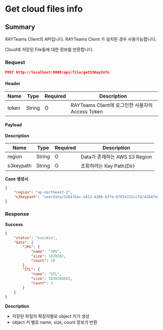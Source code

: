 # Get cloud files info

## Summary

RAYTeams Client의 API입니다. RAYTeams Client 가 설치된 경우 사용가능합니다.

Cloud에 저장된 File들에 대한 정보를 반환합니다.

### Request

```JSON
POST http://localhost:8008/api/file/getS3KeyInfo
```

#### Header

| Name | Type | Required | Description |
| --- | --- | --- | --- |
| token | String | O | RAYTeams Client에 로그인한 사용자의 Access Token |

#### Payload

**Description**

| Name | Type | Required | Description |
| --- | --- | --- | --- |
| region | String | O  | Data가 존재하는 AWS S3 Region |
| s3keypath | String | O  | 조회하려는 Key Path(Dir) |

**Case 생성시**
```JSON
{ 
    "region": "ap-northeast-2",
    "s3keypath": "userdata/32647eac-e413-438b-b3fe-b707e722cc74/42647eac-e413-438b-b3fe-b707e722cc75/P-0001/Test-a-2022101101"
}
```

### Response

**Success**
```JSON
{
    "status": "success",
    "data": {
        "JPG": {
            "name": "JPG",
            "size": 1020302,
            "count": 10
        },
        "STL": {
            "name": "STL",
            "size": 1030388882,
            "count": 2
        }
    }
}
```

**Description**

* 저장된 파일의 확장자별로 object 키가 생성
* object 키 별로 name, size, count 정보가 반환
